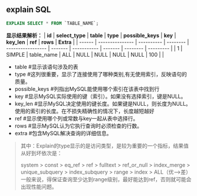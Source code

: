 ## explain SQL

```sql
EXPLAIN SELECT * FROM `TABLE_NAME`;
```

**显示结果解析：**
| **id** | **select_type** | **table**  | **type** | **possible_keys** | **key** | **key_len** | **ref** | **rows** | **Extra** |
| ------ | --------------- | ---------- | -------- | ----------------- | ------- | ----------- | ------- | -------- | --------- |
| 1      | SIMPLE          | table_name | ALL      | NULL              | NULL    | NULL        | NULL    | 100      |           |

- table #显示该语句涉及的表
- type #这列很重要，显示了连接使用了哪种类别,有无使用索引，反映语句的质量。
- possible_keys #列指出MySQL能使用哪个索引在该表中找到行
- key #显示MySQL实际使用的键（索引）。如果没有选择索引，键是NULL。
- key_len #显示MySQL决定使用的键长度。如果键是NULL，则长度为NULL。使用的索引的长度。在不损失精确性的情况下，长度越短越好
- ref #显示使用哪个列或常数与key一起从表中选择行。
- rows #显示MySQL认为它执行查询时必须检查的行数。
- extra #包含MySQL解决查询的详细信息。

> 其中：Explain的type显示的是访问类型，是较为重要的一个指标，结果值从好到坏依次是：
>
> system > const > eq_ref > ref > fulltext > ref_or_null > index_merge > unique_subquery > index_subquery > range > index > ALL（优-->差）　一般来说，得保证查询至少达到range级别，最好能达到ref，否则就可能会出现性能问题。

